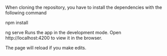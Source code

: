 When cloning the repository, you have to install the dependencies with the following command

npm install

ng serve
Runs the app in the development mode.
Open http://localhost:4200 to view it in the browser.

The page will reload if you make edits.

